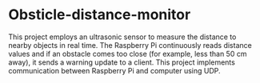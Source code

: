 # Obsticle-distance-monitor
This project employs an ultrasonic sensor to measure the distance to nearby objects in real  time. The Raspberry Pi continuously reads distance values and if an obstacle comes too close  (for example, less than 50 cm away), it sends a warning update to a client. This project implements communication between Raspberry Pi and computer using UDP.
